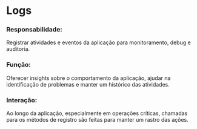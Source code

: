 # Logs

### Responsabilidade:
Registrar atividades e eventos da aplicação para monitoramento, debug e auditoria.

### Função:
Oferecer insights sobre o comportamento da aplicação, ajudar na identificação de problemas e manter um histórico das atividades.

### Interação:
Ao longo da aplicação, especialmente em operações críticas, chamadas para os métodos de registro são feitas para manter um rastro das ações.
